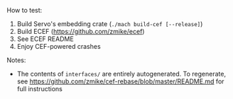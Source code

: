How to test:

1. Build Servo's embedding crate (```./mach build-cef [--release]```)
2. Build ECEF (https://github.com/zmike/ecef)
3. See ECEF README
4. Enjoy CEF-powered crashes

Notes:
* The contents of `interfaces/` are entirely autogenerated. To
  regenerate, see https://github.com/zmike/cef-rebase/blob/master/README.md for full instructions

